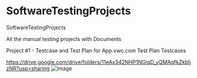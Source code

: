 # SoftwareTestingProjects
SoftwareTestingProjects


All the manual testing projects with Documents

Project #1 - Testcase and Test Plan for App.vwo.com Test Plan Testcases

https://drive.google.com/drive/folders/11eAx342NHP1NGiqD_yQMAqfkZkbIjzNR?usp=sharing 
![image](https://github.com/jay2k10/SoftwareTestingProjects/assets/89212024/67fd9461-d856-4e87-a630-20c963dd5cbb)

